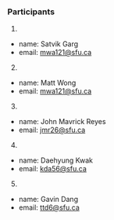 ### Participants

1.
 - name: Satvik Garg
 - email: mwa121@sfu.ca

2.
 - name: Matt Wong
 - email: mwa121@sfu.ca

3.
 - name: John Mavrick Reyes
 - email: jmr26@sfu.ca

4.
 - name: Daehyung Kwak
 - email: kda56@sfu.ca

5.
- name: Gavin Dang
- email: ttd6@sfu.ca
